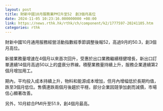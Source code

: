 ```yaml
---
layout: post
title: 財新中國10月服務業PMI升至52　創3個月高位
date: 2024-11-05 10:23:16.000000000 +08:00
link: https://news.rthk.hk/rthk/ch/component/k2/1777597-20241105.htm
categories: rthk
---
```


財新中國10月通用服務經營活動指數經季節調整後報52，高過9月的50.3，創3個月高位。

新接業務量增速在4個月以來首次回升，受惠於出口業務繼續穩健增長，新出口訂單連續14個月高過50以上的盛衰分界線。積壓業務量持續上升，服務企業連續第2個月增加用工。

期內，平均投入成本持續上升，物料和能源成本增加，但月內增幅低於長期均值，跌至3個月低位。售價連跌兩個月後趨於平穩，部分企業因競爭加劇而減價，市場信心顯著改善。

另外，10月綜合PMI升至51.9，創4個月最高。
